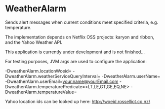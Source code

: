 WeatherAlarm
============

Sends alert messages when current conditions meet specified criteria, e.g. temperature.

The implementation depends on Netflix OSS projects: karyon and ribbon, and the Yahoo Weather API.

This application is currently under development and is not finished...

For testing purposes, JVM args are used to configure the application:

-DweatherAlarm.locationWoeid=<yahoo location id>
-DweatherAlarm.weatherServiceQueryInterval=<seconds>
-DweatherAlarm.userName=<user name>
-DweatherAlarm.userEmail=<your.name@yourEmail.com>
-DweatherAlarm.temperaturePredicate=<LT,LE,GT,GE,EQ,NE>
-DweatherAlarm.temperatureValue=<integer value>

Yahoo location ids can be looked up here: http://woeid.rosselliot.co.nz/